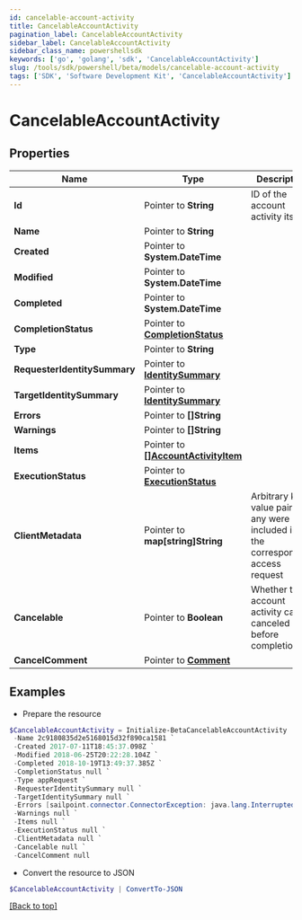 ```yaml
---
id: cancelable-account-activity
title: CancelableAccountActivity
pagination_label: CancelableAccountActivity
sidebar_label: CancelableAccountActivity
sidebar_class_name: powershellsdk
keywords: ['go', 'golang', 'sdk', 'CancelableAccountActivity'] 
slug: /tools/sdk/powershell/beta/models/cancelable-account-activity
tags: ['SDK', 'Software Development Kit', 'CancelableAccountActivity']
---
```



# CancelableAccountActivity

## Properties

Name | Type | Description | Notes
------------ | ------------- | ------------- | -------------
**Id** |  Pointer to **String** | ID of the account activity itself | [optional] 
**Name** |  Pointer to **String** |  | [optional] 
**Created** |  Pointer to **System.DateTime** |  | [optional] 
**Modified** |  Pointer to **System.DateTime** |  | [optional] 
**Completed** |  Pointer to **System.DateTime** |  | [optional] 
**CompletionStatus** |  Pointer to [**CompletionStatus**](completion-status) |  | [optional] 
**Type** |  Pointer to **String** |  | [optional] 
**RequesterIdentitySummary** |  Pointer to [**IdentitySummary**](identity-summary) |  | [optional] 
**TargetIdentitySummary** |  Pointer to [**IdentitySummary**](identity-summary) |  | [optional] 
**Errors** |  Pointer to **[]String** |  | [optional] 
**Warnings** |  Pointer to **[]String** |  | [optional] 
**Items** |  Pointer to [**[]AccountActivityItem**](account-activity-item) |  | [optional] 
**ExecutionStatus** |  Pointer to [**ExecutionStatus**](execution-status) |  | [optional] 
**ClientMetadata** |  Pointer to **map[string]String** | Arbitrary key-value pairs, if any were included in the corresponding access request | [optional] 
**Cancelable** |  Pointer to **Boolean** | Whether the account activity can be canceled before completion | [optional] 
**CancelComment** |  Pointer to [**Comment**](comment) |  | [optional] 

## Examples

- Prepare the resource
```powershell
$CancelableAccountActivity = Initialize-BetaCancelableAccountActivity  -Id 2c9180835d2e5168015d32f890ca1581 `
 -Name 2c9180835d2e5168015d32f890ca1581 `
 -Created 2017-07-11T18:45:37.098Z `
 -Modified 2018-06-25T20:22:28.104Z `
 -Completed 2018-10-19T13:49:37.385Z `
 -CompletionStatus null `
 -Type appRequest `
 -RequesterIdentitySummary null `
 -TargetIdentitySummary null `
 -Errors [sailpoint.connector.ConnectorException: java.lang.InterruptedException: Timeout waiting for response to message 0 from client 57a4ab97-ab3f-4aef-9fe2-0eaf15c73d26 after 60 seconds.] `
 -Warnings null `
 -Items null `
 -ExecutionStatus null `
 -ClientMetadata null `
 -Cancelable null `
 -CancelComment null
```

- Convert the resource to JSON
```powershell
$CancelableAccountActivity | ConvertTo-JSON
```


[[Back to top]](#) 

